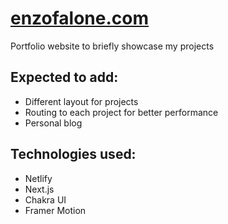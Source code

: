 # [enzofalone.com](https://www.enzofalone.com)

Portfolio website to briefly showcase my projects

## Expected to add:

- Different layout for projects
- Routing to each project for better performance
- Personal blog

## Technologies used:

- Netlify
- Next.js
- Chakra UI
- Framer Motion
